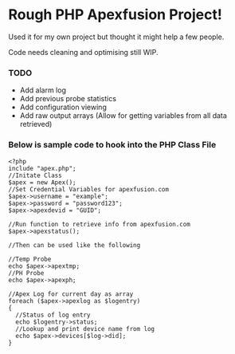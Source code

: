 # Rough PHP Apexfusion Project!

Used it for my own project but thought it might help a few people. 

Code needs cleaning and optimising still WIP.

### TODO
* Add alarm log
* Add previous probe statistics
* Add configuration viewing
* Add raw output arrays (Allow for getting variables from all data retrieved)

### Below is sample code to hook into the PHP Class File

```
<?php
include "apex.php";
//Initate Class
$apex = new Apex();
//Set Credential Variables for apexfusion.com
$apex->username = "example";
$apex->password = "password123";
$apex->apexdevid = "GUID";

//Run function to retrieve info from apexfusion.com
$apex->apexstatus();

//Then can be used like the following

//Temp Probe
echo $apex->apextmp;
//PH Probe
echo $apex->apexph;

//Apex Log for current day as array
foreach ($apex->apexlog as $logentry)
{
  //Status of log entry
  echo $logentry->status;
  //Lookup and print device name from log
  echo $apex->devices[$log->did];
}

```
